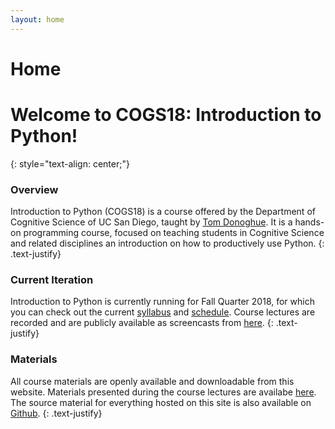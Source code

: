 ```yaml
---
layout: home
---
```


# Home

# Welcome to COGS18: Introduction to Python!
{: style="text-align: center;"}

### Overview

Introduction to Python (COGS18) is a course offered by the Department of Cognitive Science of UC San Diego, taught by [Tom Donoghue](http://tomdonoghue.github.io/). It is a hands-on programming course, focused on teaching students in Cognitive Science and related disciplines an introduction on how to productively use Python.
{: .text-justify}

### Current Iteration

Introduction to Python is currently running for Fall Quarter 2018, for which you can check out the current [syllabus](/assets/documents/syllabus.pdf) and [schedule](/assets/documents/schedule.pdf). Course lectures are recorded and are publicly available as screencasts from [here](https://podcast.ucsd.edu/?q=COGS18).
{: .text-justify}

### Materials

All course materials are openly available and downloadable from this website. Materials presented during the course lectures are availabe [here](/chapters/00-Introduction). The source material for everything hosted on this site is also available on [Github](https://github.com/COGS18).
{: .text-justify}
